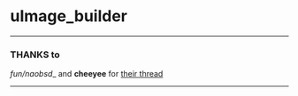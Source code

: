 
# uImage_builder

***

### THANKS to
__fun_/naobsd__ and __cheeyee__
for [their thread]( http://forum.xda-developers.com/showthread.php?t=1312927 )

---

